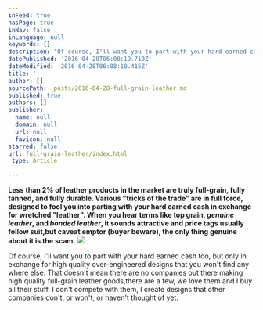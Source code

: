 ```yaml
---
inFeed: true
hasPage: true
inNav: false
inLanguage: null
keywords: []
description: "Of course, I'll want you to part with your hard earned cash too, but only in exchange for high quality over-engineered designs that you won't find any where else. That doesn't mean there are no companies out there making high quality full-grain leather goods,there are a few, we love them and I buy all their stuff. I don't compete with them, I create designs that other companies don't, or won't, or haven't thought of yet."
datePublished: '2016-04-28T06:08:19.710Z'
dateModified: '2016-04-28T06:08:10.415Z'
title: ''
author: []
sourcePath: _posts/2016-04-28-full-grain-leather.md
published: true
authors: []
publisher:
  name: null
  domain: null
  url: null
  favicon: null
starred: false
url: full-grain-leather/index.html
_type: Article

---
```

**Less than 2% of leather products in the market are truly full-grain, fully tanned, and fully durable. Various "tricks of the trade" are in full force, designed to fool you into parting with your hard earned cash in exchange for wretched "leather". When you hear terms like top grain, _genuine leather_, and _bonded leather_, it sounds attractive and price tags usually follow suit,but caveat emptor (buyer beware), the only thing genuine about it is the scam.**
![](https://the-grid-user-content.s3-us-west-2.amazonaws.com/96e240ab-02f6-464f-9493-efee9c685d78.jpg)

Of course, I'll want you to part with your hard earned cash too, but only in exchange for high quality over-engineered designs that you won't find any where else. That doesn't mean there are no companies out there making high quality full-grain leather goods,there are a few, we love them and I buy all their stuff. I don't compete with them, I create designs that other companies don't, or won't, or haven't thought of yet.